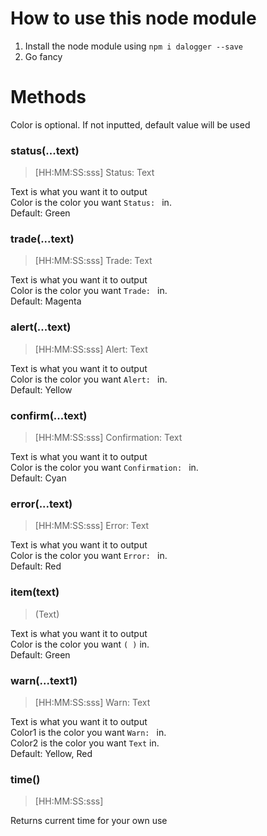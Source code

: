 # How to use this node module
1. Install the node module using `npm i dalogger --save`
2. Go fancy

# Methods
Color is optional. If not inputted, default value will be used

### status(...text)
> [HH:MM:SS:sss] Status: Text

Text is what you want it to output  
Color is the color you want `Status: ` in.  
Default: Green

### trade(...text)
> [HH:MM:SS:sss] Trade: Text

Text is what you want it to output  
Color is the color you want `Trade: ` in.  
Default: Magenta

### alert(...text)
> [HH:MM:SS:sss] Alert: Text

Text is what you want it to output  
Color is the color you want `Alert: ` in.  
Default: Yellow

### confirm(...text)
> [HH:MM:SS:sss] Confirmation: Text

Text is what you want it to output  
Color is the color you want `Confirmation: ` in.  
Default: Cyan

### error(...text)
> [HH:MM:SS:sss] Error: Text

Text is what you want it to output  
Color is the color you want `Error: ` in.  
Default: Red

### item(text)
> (Text)

Text is what you want it to output  
Color is the color you want `( )` in.  
Default: Green

### warn(...text1)
> [HH:MM:SS:sss] Warn: Text

Text is what you want it to output  
Color1 is the color you want `Warn: ` in.  
Color2 is the color you want `Text` in.  
Default: Yellow, Red

### time()
> [HH:MM:SS:sss]

Returns current time for your own use